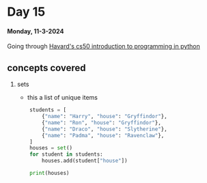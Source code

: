 # Day 15

#### Monday, 11-3-2024

Going through [Havard's cs50 introduction to programming in python]('https://www.youtube.com/watch?v=nLRL_NcnK-4')

## concepts covered

1. sets

   - this a list of unique items

   ```python
       students = [
           {"name": "Harry", "house": "Gryffindor"},
           {"name": "Ron", "house": "Gryffindor"},
           {"name": "Draco", "house": "Slytherine"},
           {"name": "Padma", "house": "Ravenclaw"},
       ]
       houses = set()
       for student in students:
           houses.add(student["house"])

       print(houses)
   ```
